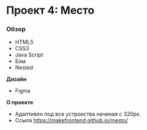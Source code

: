 # Проект 4: Место

### Обзор
* HTML5
* CSS3
* Java Script
* Бэм 
* Nested

**Дизайн**
* Figma

**О проекте**
* Адаптивен под все устроиства начиная с 320px.
* Ссыла https://makefrontend.github.io/mesto/
